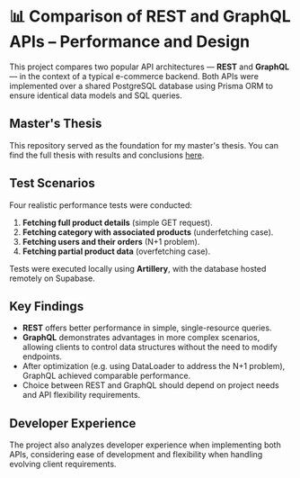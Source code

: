 # 📊 Comparison of REST and GraphQL APIs – Performance and Design

This project compares two popular API architectures — **REST** and **GraphQL** — in the context of a typical e-commerce backend. Both APIs were implemented over a shared PostgreSQL database using Prisma ORM to ensure identical data models and SQL queries.

## Master's Thesis

This repository served as the foundation for my master's thesis.
You can find the full thesis with results and conclusions [here](./Praca_magisterska%20-%2007.07.2025%20-%20Jakub%20Szpak.pdf).

## Test Scenarios

Four realistic performance tests were conducted:

1. **Fetching full product details** (simple GET request).
2. **Fetching category with associated products** (underfetching case).
3. **Fetching users and their orders** (N+1 problem).
4. **Fetching partial product data** (overfetching case).

Tests were executed locally using **Artillery**, with the database hosted remotely on Supabase.

## Key Findings

- **REST** offers better performance in simple, single-resource queries.
- **GraphQL** demonstrates advantages in more complex scenarios, allowing clients to control data structures without the need to modify endpoints.
- After optimization (e.g. using DataLoader to address the N+1 problem), GraphQL achieved comparable performance.
- Choice between REST and GraphQL should depend on project needs and API flexibility requirements.

## Developer Experience

The project also analyzes developer experience when implementing both APIs, considering ease of development and flexibility when handling evolving client requirements.

